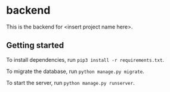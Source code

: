 # backend

This is the backend for \<insert project name here\>.

## Getting started

To install dependencies, run `pip3 install -r requirements.txt`.

To migrate the database, run `python manage.py migrate`.

To start the server, run `python manage.py runserver`.

